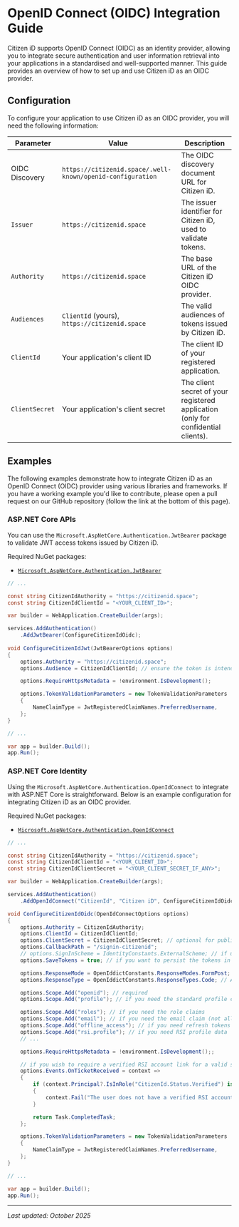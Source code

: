 # OpenID Connect (OIDC) Integration Guide

Citizen iD supports OpenID Connect (OIDC) as an identity provider, allowing you to integrate secure authentication and user information retrieval into your applications in a standardised and well-supported manner.
This guide provides an overview of how to set up and use Citizen iD as an OIDC provider.

## Configuration

To configure your application to use Citizen iD as an OIDC provider, you will need the following information:

| Parameter      | Value                                                      | Description                                                                       |
|----------------|------------------------------------------------------------|-----------------------------------------------------------------------------------|
| OIDC Discovery | `https://citizenid.space/.well-known/openid-configuration` | The OIDC discovery document URL for Citizen iD.                                   |
| `Issuer`       | `https://citizenid.space`                                  | The issuer identifier for Citizen iD, used to validate tokens.                    |
| `Authority`    | `https://citizenid.space`                                  | The base URL of the Citizen iD OIDC provider.                                     |
| `Audiences`    | `ClientId` (yours), `https://citizenid.space`              | The valid audiences of tokens issued by Citizen iD.                               |
| `ClientId`     | Your application's client ID                               | The client ID of your registered application.                                     |
| `ClientSecret` | Your application's client secret                           | The client secret of your registered application (only for confidential clients). |

## Examples

The following examples demonstrate how to integrate Citizen iD as an OpenID Connect (OIDC) provider using various libraries and frameworks.
If you have a working example you'd like to contribute, please open a pull request on our GitHub repository (follow the link at the bottom of this page).

### ASP.NET Core APIs

You can use the `Microsoft.AspNetCore.Authentication.JwtBearer` package to validate JWT access tokens issued by Citizen iD.

Required NuGet packages:
- [`Microsoft.AspNetCore.Authentication.JwtBearer`](https://www.nuget.org/packages/Microsoft.AspNetCore.Authentication.JwtBearer)

```csharp [Program.cs]
// ...

const string CitizenIdAuthority = "https://citizenid.space";
const string CitizenIdClientId = "<YOUR_CLIENT_ID>";

var builder = WebApplication.CreateBuilder(args);

services.AddAuthentication()
    .AddJwtBearer(ConfigureCitizenIdOidc);
                
void ConfigureCitizenIdJwt(JwtBearerOptions options)
{
    options.Authority = "https://citizenid.space";
    options.Audience = CitizenIdClientId; // ensure the token is intended for this client!

    options.RequireHttpsMetadata = !environment.IsDevelopment();

    options.TokenValidationParameters = new TokenValidationParameters
    {
        NameClaimType = JwtRegisteredClaimNames.PreferredUsername,
    };
}

// ...

var app = builder.Build();
app.Run();
```

### ASP.NET Core Identity

Using the `Microsoft.AspNetCore.Authentication.OpenIdConnect` to integrate with ASP.NET Core is straightforward.
Below is an example configuration for integrating Citizen iD as an OIDC provider.

Required NuGet packages:
- [`Microsoft.AspNetCore.Authentication.OpenIdConnect`](https://www.nuget.org/packages/Microsoft.AspNetCore.Authentication.OpenIdConnect)

```csharp [Program.cs]
// ...

const string CitizenIdAuthority = "https://citizenid.space";
const string CitizenIdClientId = "<YOUR_CLIENT_ID>";
const string CitizenIdClientSecret = "<YOUR_CLIENT_SECRET_IF_ANY>";

var builder = WebApplication.CreateBuilder(args);

services.AddAuthentication()
    .AddOpenIdConnect("CitizenId", "Citizen iD", ConfigureCitizenIdOidc);

void ConfigureCitizenIdOidc(OpenIdConnectOptions options)
{
    options.Authority = CitizenIdAuthority;
    options.ClientId = CitizenIdClientId;
    options.ClientSecret = CitizenIdClientSecret; // optional for public clients
    options.CallbackPath = "/signin-citizenid";
    // options.SignInScheme = IdentityConstants.ExternalScheme; // if using ASP.NET Core Identity to handle sign-ins
    options.SaveTokens = true; // if you want to persist the tokens in the auth ticket

    options.ResponseMode = OpenIddictConstants.ResponseModes.FormPost;
    options.ResponseType = OpenIddictConstants.ResponseTypes.Code; // Authorization Code Flow

    options.Scope.Add("openid"); // required
    options.Scope.Add("profile"); // if you need the standard profile claims (like name, picture, etc.)

    options.Scope.Add("roles"); // if you need the role claims
    options.Scope.Add("email"); // if you need the email claim (not all users have email)
    options.Scope.Add("offline_access"); // if you need refresh tokens
    options.Scope.Add("rsi.profile"); // if you need RSI profile data
    // ...

    options.RequireHttpsMetadata = !environment.IsDevelopment();;

    // if you wish to require a verified RSI account link for a valid sign-in
    options.Events.OnTicketReceived = context =>
    {
        if (context.Principal?.IsInRole("CitizenId.Status.Verified") is not true)
        {
            context.Fail("The user does not have a verified RSI account linked.");
        }

        return Task.CompletedTask;
    };

    options.TokenValidationParameters = new TokenValidationParameters
    {
        NameClaimType = JwtRegisteredClaimNames.PreferredUsername,
    };
}

// ... 

var app = builder.Build();
app.Run();
```

---

*Last updated: October 2025*
